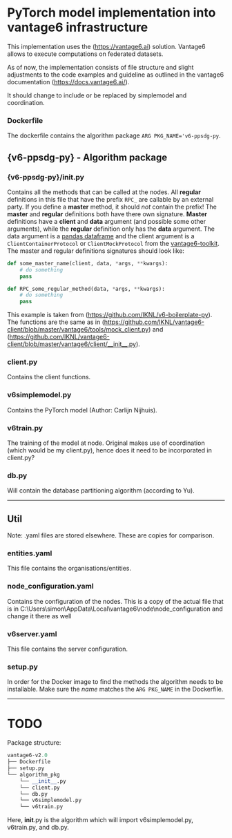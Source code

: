
# PyTorch model implementation into vantage6 infrastructure
This implementation uses the (https://vantage6.ai) solution. Vantage6 allows to execute computations on federated datasets. 

As of now, the implementation consists of file structure and slight adjustments to the code examples and guideline as outlined in the vantage6 documentation (https://docs.vantage6.ai/).

It should change to include or be replaced by simplemodel and coordination.


### Dockerfile
The dockerfile contains the algorithm package `ARG PKG_NAME='v6-ppsdg-py`. 

## {v6-ppsdg-py} - Algorithm package

### {v6-ppsdg-py}/__init__.py
Contains all the methods that can be called at the nodes. All __regular__ definitions in this file that have the prefix `RPC_` are callable by an external party. If you define a __master__ method, it should *not* contain the prefix! The __master__ and __regular__ definitions both have there own signature. __Master__ definitions have a __client__ and __data__ argument (and possible some other arguments), while the __regular__ definition only has the __data__ argument. The data argument is a [pandas dataframe](https://pandas.pydata.org/docs/reference/api/pandas.DataFrame.html?highlight=dataframe#pandas.DataFrame) and the client argument is a `ClientContainerProtocol` or `ClientMockProtocol` from the [vantage6-toolkit](https://github.com/IKNL/vantage6-toolkit). The master and regular definitions signatures should look like:
```python
def some_master_name(client, data, *args, **kwargs):
    # do something
    pass

def RPC_some_regular_method(data, *args, **kwargs):
    # do something
    pass
```
This example is taken from (https://github.com/IKNL/v6-boilerplate-py). The functions are the same as in (https://github.com/IKNL/vantage6-client/blob/master/vantage6/tools/mock_client.py) and (https://github.com/IKNL/vantage6-client/blob/master/vantage6/client/__init__.py).

### client.py

Contains the client functions.

### v6simplemodel.py

Contains the PyTorch model (Author: Carlijn Nijhuis).

### v6train.py

The training of the model at node. Original makes use of coordination (which would be my client.py), hence does it need to be incorporated in client.py? 

### db.py

Will contain the database partitioning algorithm (according to Yu).

--------------------

## Util
Note: .yaml files are stored elsewhere. These are copies for comparison.

### entities.yaml

This file contains the organisations/entities.

### node_configuration.yaml

Contains the configuration of the nodes. This is a copy of the actual file that is in C:\Users\simon\AppData\Local\vantage6\node\node_configuration and change it there as well

### v6server.yaml

This file contains the server configuration.

### setup.py
In order for the Docker image to find the methods the algorithm needs to be installable. Make sure the *name* matches the `ARG PKG_NAME` in the Dockerfile.

-------

# TODO



Package structure:

```python
vantage6-v2.0
├── Dockerfile
├── setup.py
└── algorithm_pkg
    └── __init__.py
    └── client.py
    └── db.py
    └── v6simplemodel.py
    └── v6train.py
```

Here, __init__.py is the algorithm which will import v6simplemodel.py, v6train.py, and db.py.

